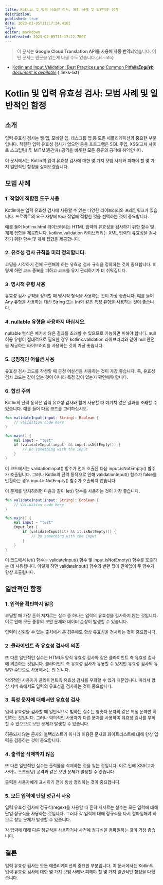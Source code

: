 ```yaml
---
title: Kotlin 및 입력 유효성 검사: 모범 사례 및 일반적인 함정
description: 
published: true
date: 2023-02-05T11:17:24.418Z
tags: 
editor: markdown
dateCreated: 2023-02-05T11:17:22.760Z
---
```


> 이 문서는 **Google Cloud Translation API를 사용해 자동 번역**되었습니다.
어떤 문서는 원문을 읽는게 나을 수도 있습니다.{.is-info}



- [Kotlin and Input Validation: Best Practices and Common Pitfalls***English** document is available*](/en/Knowledge-base/Kotlin/kotlin-and-input-validation-best-practices-and-common-pitfalls)
{.links-list}


# Kotlin 및 입력 유효성 검사: 모범 사례 및 일반적인 함정

## 소개

입력 유효성 검사는 웹 앱, 모바일 앱, 데스크톱 앱 등 모든 애플리케이션의 중요한 부분입니다. 적절한 입력 유효성 검사가 없으면 응용 프로그램은 SQL 주입, XSS(교차 사이트 스크립팅) 및 MITM(중간자) 공격을 비롯한 모든 종류의 공격에 취약합니다.

이 문서에서는 Kotlin의 입력 유효성 검사에 대한 몇 가지 모범 사례와 피해야 할 몇 가지 일반적인 함정을 살펴보겠습니다.

## 모범 사례

### 1. 작업에 적합한 도구 사용

Kotlin에는 입력 유효성 검사에 사용할 수 있는 다양한 라이브러리와 프레임워크가 있습니다. 프로젝트의 요구 사항에 따라 작업에 적합한 것을 선택하는 것이 중요합니다.

예를 들어 kotlinx.html 라이브러리는 HTML 입력의 유효성을 검사하기 위한 함수 및 개체 집합을 제공합니다. kotlinx.validation 라이브러리는 XML 입력의 유효성을 검사하기 위한 함수 및 개체 집합을 제공합니다.

### 2. 유효성 검사 규칙을 미리 정의합니다.

코딩을 시작하기 전에 구현해야 하는 유효성 검사 규칙을 정의하는 것이 중요합니다. 이렇게 하면 코드 중복을 피하고 코드를 유지 관리하기가 더 쉬워집니다.

### 3. 명시적 유형 사용

유효성 검사 규칙을 정의할 때 명시적 형식을 사용하는 것이 가장 좋습니다. 예를 들어 Any 유형을 사용하는 대신 String 또는 Int와 같은 특정 유형을 사용하는 것이 좋습니다.

### 4. nullable 유형을 사용하지 마십시오.

nullable 형식은 예기치 않은 결과를 초래할 수 있으므로 가능하면 피해야 합니다. null 허용 유형이 절대적으로 필요한 경우 kotlinx.validation 라이브러리와 같이 null 안전을 제공하는 라이브러리를 사용하는 것이 가장 좋습니다.

### 5. 긍정적인 어설션 사용

유효성 검사 코드를 작성할 때 긍정 어설션을 사용하는 것이 가장 좋습니다. 즉, 유효성 검사 코드는 값이 없는 것이 아니라 특정 값이 있는지 확인해야 합니다.

### 6. 합선 주의

Kotlin의 단락 동작은 입력 유효성 검사와 함께 사용할 때 예기치 않은 결과를 초래할 수 있습니다. 예를 들어 다음 코드를 고려하십시오.

```kotlin
fun validateInput(input: String): Boolean {
    // Validation code here
}

fun main() {
    val input = "test"
    if (validateInput(input) && input.isNotEmpty()) {
        // Do something with the input
    }
}
```

이 코드에서는 validationInput() 함수가 먼저 호출된 다음 input.isNotEmpty() 함수가 호출됩니다. 그러나 Kotlin의 단락 동작으로 인해 validationInput() 함수가 false를 반환하는 경우 input.isNotEmpty() 함수가 호출되지 않습니다.

이 문제를 방지하려면 다음과 같이 let() 함수를 사용하는 것이 가장 좋습니다.

```kotlin
fun validateInput(input: String): Boolean {
    // Validation code here
}

fun main() {
    val input = "test"
    input.let {
        if (validateInput(it) && it.isNotEmpty()) {
            // Do something with the input
        }
    }
}
```

이 코드에서 let() 함수는 validateInput() 함수 및 input.isNotEmpty() 함수를 호출하는 데 사용됩니다. 이렇게 하면 validateInput() 함수의 반환 값에 관계없이 두 함수가 항상 호출됩니다.

## 일반적인 함정

### 1. 입력을 확인하지 않음

코딩할 때 가장 흔히 저지르는 실수 중 하나는 입력의 유효성을 검사하지 않는 것입니다. 이로 인해 모든 종류의 보안 문제와 데이터 손상이 발생할 수 있습니다.

입력이 신뢰할 수 있는 출처에서 온 경우에도 항상 유효성을 검사하는 것이 중요합니다.

### 2. 클라이언트 측 유효성 검사에 의존

또 다른 일반적인 실수는 HTML5 양식 유효성 검사와 같은 클라이언트 측 유효성 검사에 의존하는 것입니다. 클라이언트 측 유효성 검사가 유용할 수 있지만 유효성 검사의 유일한 수단으로 사용해서는 안 됩니다.

악의적인 사용자가 클라이언트측 유효성 검사를 우회할 수 있기 때문입니다. 따라서 항상 서버 측에서도 입력의 유효성을 검사하는 것이 중요합니다.

### 3. 특정 문자에 대해서만 유효성 검사

입력 유효성을 검사할 때 일반적으로 범하는 실수는 영숫자 문자와 같은 특정 문자만 확인하는 것입니다. 그러나 악의적인 사용자가 다른 문자를 사용하여 유효성 검사를 우회할 수 있으므로 보안 문제가 발생할 수 있습니다.

허용되지 않는 문자의 블랙리스트가 아니라 허용된 문자의 화이트리스트에 대해 항상 입력을 검증하는 것이 중요합니다.

### 4. 출력을 삭제하지 않음

또 다른 일반적인 실수는 출력물을 삭제하는 것을 잊는 것입니다. 이로 인해 XSS(교차 사이트 스크립팅) 공격과 같은 보안 문제가 발생할 수 있습니다.

출력을 사용자에게 표시하기 전에 항상 정리하는 것이 중요합니다.

### 5. 모든 입력에 단일 정규식 사용

입력 유효성 검사에 정규식(regex)을 사용할 때 흔히 저지르는 실수는 모든 입력에 대해 단일 정규식을 사용하는 것입니다. 그러나 각 입력에 대해 정규식을 다시 컴파일해야 하므로 성능 문제가 발생할 수 있습니다.

각 입력에 대해 다른 정규식을 사용하거나 사전에 정규식을 컴파일하는 것이 가장 좋습니다.

## 결론

입력 유효성 검사는 모든 애플리케이션의 중요한 부분입니다. 이 문서에서는 Kotlin의 입력 유효성 검사에 대한 몇 가지 모범 사례와 피해야 할 몇 가지 일반적인 함정을 다뤘습니다.